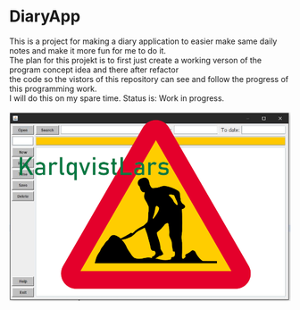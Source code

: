 # DiaryApp
This is a project for making a diary application to easier make same daily notes and make it more fun for me to do it.</br>
The plan for this projekt is to first just create a working verson of the program concept idea and there after refactor </br>
the code so the vistors of this repository can see and follow the progress of this programming work.</br>
I will do this on my spare time.
Status is: Work in progress.</br></br>
![alt text](/pics/diaryAppGUIv2.png)
